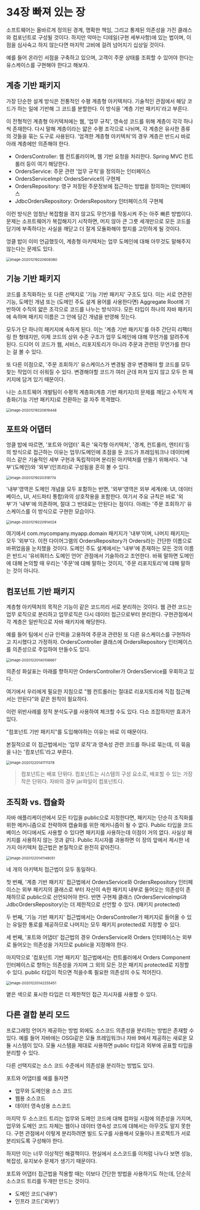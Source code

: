 # 34장 빠져 있는 장

소프트웨어는 올바르게 정의된 경계, 명확한 책임, 그리고 통제된 의존성을 가진 클래스와 컴포넌트로 구성될 것이다. 하지만 악마는 디테일(구현 세부사항)에 있는 법이며, 이점을 심사숙고 하지 않는다면 마지막 고비에 걸려 넘어지기 십상일 것이다.

예를 들어 온라인 서점을 구축하고 있으며, 고객이 주문 상태를 조회할 수 있어야 한다는 유스케이스를 구현해야 한다고 해보자.



## 계층 기반 패키지

가장 단순한 설계 방식은 전통적인 수평 계층형 아키텍처다. 기술적인 관점에서 해당 코드가 하는 일에 기반해 그 코드를 분할한다. 이 방식을 '계층 기반 패키지'라고 부른다.

이 전형적인 계층형 아키텍처에는  웹, '업무 규칙', 영속성 코드를 위해 계층이 각각 하나씩 존재한다. 다시 말해 계층이라는 얇은 수평 조각으로 나뉘며, 각 계층은 유사한 종류의 것들을 묶는 도구로 사용된다. '엄격한 계층형 아키텍처'의 경우 계층은 반드시 바로 아래 계층에만 의존해야 한다.

* OrdersController: 웹 컨트롤러이며, 웹 기반 요청을 처리한다. Spring MVC 컨트롤러 등이 여기 해당한다.
* OrdersService: 주문 관련 '업무 규칙'을 정의하는 인터페이스
* OrdersServiceImpl: OrdersService의 구현체
* OrdersRepository: 영구 저장된 주문정보에 접근하는 방법을 정의하는 인터페이스
* JdbcOrdersRepository: OrdersRepository 인터페이스의 구현체

이런 방식은 엄청난 복잡함을 겪지 않고도 무언가를 작동시켜 주는 아주 빠른 방법이다. 문제는 소프트웨어가 복잡해지기 시작하면, 머지 않아 큰 그릇 세개만으로 모든 코드를 담기에 부족하다는 사실을 깨닫고 더 잘게 모듈화해야 할지를 고민하게 될 것이다.

엉클 밥이 이미 언급했듯이, 계층형 아키텍처는 업무 도메인에 대해 아무것도 말해주지 않는다는 문제도 있다. 

<img src="chapter-34.assets/image-20201219220608380.png" alt="image-20201219220608380" style="zoom:67%;" />



## 기능 기반 패키지

코드를 조직화하는 또 다른 선택지로 '기능 기반 패키지' 구조도 있다. 이는 서로 연관된 기능, 도메인 개념 또는 (도메인 주도 설계 용어를 사용한다면) Aggregate Root에 기반하여 수직의 얇은 조각으로 코드를 나누는 방식이다. 모든 타입이 하나의 자바 패키지에 속하며 패키지 이름은 그 안에 담긴 개념을 반영해 짓는다.

모두가 단 하나의 패키지에 속하게 된다. 이는 '계층 기반 패키지'를 아주 간단히 리팩터링 한 형태지만, 이제 코드의 상위 수준 구조가 업무 도메인에 대해 무언가를 알려주게 된다. 드디어 이 코드가 웹, 서비스, 리포지토리가 아니라 주문과 관련된 무언가를 한다는 걸 볼 수 있다.

또 다른 이점으로, '주문 조회하기' 유스케이스가 변경될 경우 변경해야 할 코드를 모두 찾는 작업이 더 쉬워질 수 있다. 변경해야할 코드가 여러 군데 퍼져 있지 않고 모두 한 패키지에 담겨 있기 때문이다.

나는 소프트웨어 개발팀이 수평적 계층화(계층 기반 패키지)의 문제를 깨닫고 수직적 계층화(기능 기반 패키지)로 전환하는 걸 자주 목격했다. 

<img src="chapter-34.assets/image-20201219220619448.png" alt="image-20201219220619448" style="zoom:67%;" />



## 포트와 어댑터

엉클 밥에 따르면, '포트와 어댑터' 혹은 '육각형 아키텍처', '경계, 컨트롤러, 엔티티'등의 방식으로 접근하는 이유는 업무/도메인에 초점을 둔 코드가 프레임워크나 데이터베이스 같은 기술적인 세부 구현과 독립적이며 분리된 아키텍처를 만들기 위해서다. '내부'(도메인)와 '외부'(인프라)로 구성됨을 흔히 볼 수 있다.

<img src="chapter-34.assets/image-20201219220318774.png" alt="image-20201219220318774" style="zoom:67%;" />



'내부'영역은 도메인 개념을 모두 포함하는 반면, '외부'영역은 외부 세계(예: UI, 데이터베이스, UI, 서드파티 통합)와의 상호작용을 포함한다. 여기서 주요 규칙은 바로 '외부'가 '내부'에 의존하며, 절대 그 반대로는 안된다는 점이다. 아래는 '주문 조회하기' 유스케이스를 이 방식으로 구현한 모습이다.

<img src="chapter-34.assets/image-20201219220914024.png" alt="image-20201219220914024" style="zoom:67%;" />



여기에서 com.mycompany.myapp.domain 패키지가 '내부'이며, 나머지 패키지는 모두 '외부'다. 이전 다이어그램의 OrdersRepository가 Orders라는 간단한 이름으로 바뀌었음을 눈치챘을 것이다. 도메인 주도 설계에서는 '내부'에 존재하는 모든 것의 이름은 반드시 '유비쿼터스 도메인 언어' 관점에서 기술하라고 조언한다. 바꿔 말하면 도메인에 대해 논의할 때 우리는 '주문'에 대해 말하는 것이지, '주문 리포지토리'에 대해 말하는 것이 아니다.



## 컴포넌트 기반 패키지

계층형 아키텍처의 목적은 기능이 같은 코드끼리 서로 분리하는 것이다. 웹 관련 코드는 업무 로직으로 분리하고 업무로직은 다시 데이터 접근으로부터 분리한다. 구현관점에서 각 계층은 일반적으로 자바 패키지에 해당한다. 

예를 들어 팀에서 신규 인력을 고용하여 주문과 관련된 또 다른 유스케이스를 구현하라고 지시했다고 가정하자. OrdersController 클래스에 OrdersRepository 인터페이스를 의존성으로 주입하여 만들수도 있다.

<img src="chapter-34.assets/image-20201220140108667.png" alt="image-20201220140108667" style="zoom:67%;" />



의존성 화살표는 아래를 향하지만 OrdersController가 OrdersService를 우회하고 있다.

여기에서 우리에게 필요한 지침으로 "웹 컨트롤러는 절대로 리포지토리에 직접 접근해서는 안된다"와 같은 원칙이 필요하다. 

이런 위반사례를 정적 분석도구를 사용하여 체크할 수도 있다. 다소 조잡하지만 효과가 있다.

"컴포넌트 기반 패키지"를 도입해야하는 이유는 바로 이 때문이다.

본질적으로 이 접근법에서는 '업무 로직'과 영속성 관련 코드를 하나로 묶는데, 이 묶음을 나는 '컴포넌트'라고 부른다.



<img src="chapter-34.assets/image-20201220141711378.png" alt="image-20201220141711378" style="zoom:67%;" />



> 컴포넌트는 배포 단위다. 컴포넌트는 시스템의 구성 요소로, 배포할 수 있는 가장 작은 단위다. 자바의 경우 jar파일이 컴포넌트다.



## 조직화 vs. 캡슐화

자바 애플리케이션에서 모든 타입을 public으로 지정한다면, 패키지는 단순히 조직화를 위한 메커니즘으로 전략하여 캡슐화를 위한 메커니즘이 될 수 없다. Public 타입을 코드 베이스 어디에서도 사용할 수 있다면 패키지를 사용하는데 이점이 거의 없다. 사실상 패키지를 사용하지 않는 것과 같다. Public 지시자를 과용하면 이 장의 앞에서 제시한 네 가지 아키텍처 접근법은 본질적으로 완전히 같아진다.



<img src="chapter-34.assets/image-20201220141148051.png" alt="image-20201220141148051" style="zoom:67%;" />

네 개의 아키텍처 접근법이 모두 동일하다.



첫 번째, '계층 기반 패키지' 접근법에서 OrdersService와 OrdersRepository 인터페이스는 외부 패키지의 클래스로 부터 자신이 속한 패키지 내부로 들어오는 의존성이 존재하므로 public으로 선언되어야 한다. 반면 구현체 클래스 (OrdersServiceImpl과 JdbcOrdersRepository)는 더 제한적으로 선언할 수 있다. (패키지 protected)

두 번째, '기능 기반 패키지' 접근법에서는 OrdersController가 패키지로 들어올 수 있는 유일한 통로를 제공하므로 나머지는 모두 패키지 protected로 지정할 수 있다. 

세 번째, '포트와 어댑터' 접근법의 경우 OrdersService와 Orders 인터페이스는 외부로 들어오는 의존성을 가지므로 public을 지정해야 한다.

마지막으로 '컴포넌트 기반 패키지' 접근법에서는 컨트롤러에서 Orders Component 인터페이스로 향하는 의존성을 가지며 그 외의 모든 것은 패키지 protected로 지정할 수 있다. public 타입이 적으면 적을수록 필요한 의존성의 수도 적어진다.



<img src="chapter-34.assets/image-20201220142255451.png" alt="image-20201220142255451" style="zoom:67%;" />

옅은 색으로 표시한 타입은 더 제한적인 접근 지시자를 사용할 수 있다.



## 다른 결합 분리 모드

프로그래밍 언어가 제공하는 방법 외에도 소스코드 의존성을 분리하는 방법은 존재할 수 있다. 예를 들어 자바에는 OSGi같은 모듈 프레임워크나 자바 9에서 제공하는 새로운 모듈 시스템이 있다. 모듈 시스템을 제대로 사용하면 public 타입과 외부에 공표할 타입을 분리할 수 있다.

다른 선택지로는 소스 코드 수준에서 의존성을 분리하는 방법도 있다.

포트와 어댑터를 예를 들자면

* 업무와 도메인용 소스 코드
* 웹용 소스코드
* 데이터 영속성용 소스코드

마지막 두 소스코드 트리는 업무와 도메인 코드에 대해 컴파일 시점에 의존성을 가지며, 업무와 도메인 코드 자체는 웹이나 데이터 영속성 코드에 대해서는 아무것도 알지 못한다. 구현 관점에서 이렇게 분리하려면 빌드 도구를 사용해서 모듈이나 프로젝트가 서로 분리되도록 구성해야 한다.

하지만 이는 너무 이상적인 해결책이다. 현실에서 소스코드를 이처럼 나누다 보면 성능, 복잡성, 유지보수 문제가 생기기 때문이다.

포트와 어댑터 접근법을 적용할 때는 이보다 간단한 방법을 사용하기도 하는데, 단순히 소스코드 트리를 두개만 만드는 것이다.

* 도메인 코드('내부')
* 인프라 코드('외부)')



















